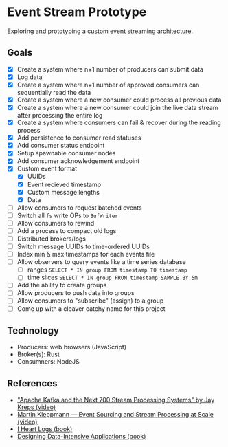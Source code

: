 # Event Stream Prototype

Exploring and prototyping a custom event streaming architecture.

## Goals

-   [x] Create a system where n+1 number of producers can submit data
-   [x] Log data
-   [x] Create a system where n+1 number of approved consumers can sequentially read the data
-   [x] Create a system where a new consumer could process all previous data
-   [x] Create a system where a new consumer could join the live data stream after processing the entire log
-   [x] Create a system where consumers can fail & recover during the reading process
-   [x] Add persistence to consumer read statuses
-   [x] Add consumer status endpoint
-   [x] Setup spawnable consumer nodes
-   [x] Add consumer acknowledgement endpoint
-   [x] Custom event format
    -   [x] UUIDs
    -   [x] Event recieved timestamp
    -   [x] Custom message lengths
    -   [x] Data
-   [ ] Allow consumers to request batched events
-   [ ] Switch all `fs` write OPs to `BufWriter`
-   [ ] Allow consumers to rewind
-   [ ] Add a process to compact old logs
-   [ ] Distributed brokers/logs
-   [ ] Switch message UUIDs to time-ordered UUIDs
-   [ ] Index min & max timestamps for each events file
-   [ ] Allow observers to query events like a time series database
    -   [ ] ranges `SELECT * IN group FROM timestamp TO timestamp`
    -   [ ] time slices `SELECT * IN group FROM timestamp SAMPLE BY 5m`
-   [ ] Add the ability to create groups
-   [ ] Allow producers to push data into groups
-   [ ] Allow consumers to "subscribe" (assign) to a group
-   [ ] Come up with a cleaver catchy name for this project

## Technology

-   Producers: web browsers (JavaScript)
-   Broker(s): Rust
-   Consumners: NodeJS

## References

-   ["Apache Kafka and the Next 700 Stream Processing Systems" by Jay Kreps (video)](https://www.youtube.com/watch?v=9RMOc0SwRro)
-   [Martin Kleppmann — Event Sourcing and Stream Processing at Scale (video)](https://www.youtube.com/watch?v=avi-TZI9t2I)
-   [I Heart Logs (book)](https://www.oreilly.com/library/view/i-heart-logs/9781491909379/)
-   [Designing Data-Intensive Applications (book)](https://www.oreilly.com/library/view/designing-data-intensive-applications/9781491903063/)
